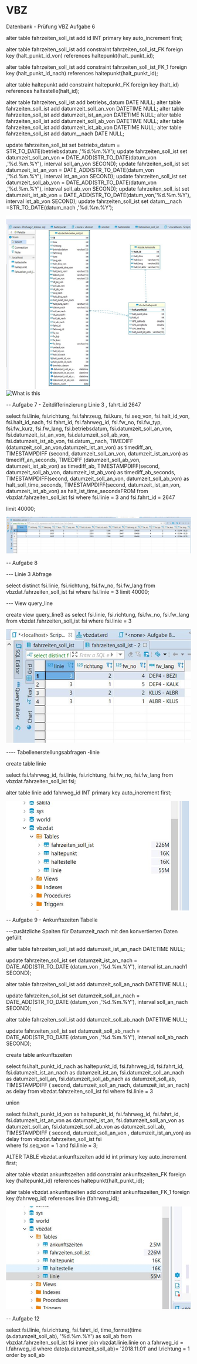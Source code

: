 # VBZ
Datenbank - Prüfung VBZ
  Aufgabe 6 
  
alter table fahrzeiten_soll_ist add id INT primary key auto_increment first; 


alter table fahrzeiten_soll_ist add constraint fahrzeiten_soll_ist_FK foreign key
(halt_punkt_id_von) references haltepunkt(halt_punkt_id);

alter table fahrzeiten_soll_ist add constraint fahrzeiten_soll_ist_FK_1 foreign key
(halt_punkt_id_nach) references haltepunkt(halt_punkt_id);

alter table haltepunkt add constraint haltepunkt_FK foreign key (halt_id)
references haltestelle(halt_id);

alter table fahrzeiten_soll_ist add betriebs_datum DATE NULL; 
alter table fahrzeiten_soll_ist add datumzeit_soll_an_von DATETIME NULL; 
alter table fahrzeiten_soll_ist add datumzeit_ist_an_von DATETIME NULL; 
alter table fahrzeiten_soll_ist add datumzeit_soll_ab_von DATETIME NULL;
alter table fahrzeiten_soll_ist add datumzeit_ist_ab_von DATETIME NULL; 
alter table fahrzeiten_soll_ist add datum__nach DATE NULL;


update fahrzeiten_soll_ist set betriebs_datum = STR_TO_DATE(betriebsdatum ,'%d.%m.%Y');
update fahrzeiten_soll_ist set datumzeit_soll_an_von = DATE_ADD(STR_TO_DATE(datum_von ,'%d.%m.%Y'), interval soll_an_von SECOND);
update fahrzeiten_soll_ist set datumzeit_ist_an_von = DATE_ADD(STR_TO_DATE(datum_von ,'%d.%m.%Y'), interval ist_an_von SECOND);
update fahrzeiten_soll_ist set datumzeit_soll_ab_von = DATE_ADD(STR_TO_DATE(datum_von ,'%d.%m.%Y'), interval soll_ab_von SECOND);
update fahrzeiten_soll_ist set datumzeit_ist_ab_von = DATE_ADD(STR_TO_DATE(datum_von,'%d.%m.%Y'), interval ist_ab_von SECOND);
update fahrzeiten_soll_ist set datum__nach =STR_TO_DATE(datum_nach ,'%d.%m.%Y');


![What is this](ER_Diagramm.JPG)          ![What is this]() 





-- Aufgabe 7 - Zeitdifferinzierung  Linie 3 , fahrt_id 2647

select
    fsi.linie,
    fsi.richtung,
    fsi.fahrzeug,
    fsi.kurs,
    fsi.seq_von,
    fsi.halt_id_von,
    fsi.halt_id_nach,
    fsi.fahrt_id,
    fsi.fahrweg_id,
    fsi.fw_no,
    fsi.fw_typ,
    fsi.fw_kurz,
    fsi.fw_lang,
    fsi.betriebsdatum,
    fsi.datumzeit_soll_an_von,
    fsi.datumzeit_ist_an_von,
    fsi.datumzeit_soll_ab_von,
    fsi.datumzeit_ist_ab_von,
    fsi.datum__nach,
    TIMEDIFF (datumzeit_soll_an_von,datumzeit_ist_an_von) as timediff_an,
    TIMESTAMPDIFF (second, datumzeit_soll_an_von, datumzeit_ist_an_von) as timediff_an_seconds,
    TIMEDIFF (datumzeit_soll_ab_von, datumzeit_ist_ab_von) as timediff_ab,
    TIMESTAMPDIFF(second, datumzeit_soll_ab_von, datumzeit_ist_ab_von) as timediff_ab_seconds,
    TIMESTAMPDIFF(second, datumzeit_soll_an_von, datumzeit_soll_ab_von) as halt_soll_time_seconds,
    TIMESTAMPDIFF(second, datumzeit_ist_an_von, datumzeit_ist_ab_von) as halt_ist_time_secondsFROM
from
   vbzdat.fahrzeiten_soll_ist fsi 
where
    fsi.linie = 3
    and fsi.fahrt_id = 2647
    
limit 40000;


![What is this](Aufgabe_7_linie_3.JPG)

-- Aufgabe 8 

--- Linie 3 Abfrage

select distinct
    fsi.linie,
    fsi.richtung,
    fsi.fw_no,
    fsi.fw_lang 
from
    vbzdat.fahrzeiten_soll_ist fsi
where
    fsi.linie = 3
limit 40000;

--- View query_line 

create view query_line3
as select 
    fsi.linie,
    fsi.richtung,
    fsi.fw_no,
    fsi.fw_lang
from 
   vbzdat.fahrzeiten_soll_ist fsi
where 
    fsi.linie = 3
    
  ![What is this](Aufgabe8_Linie_3.JPG)
  
    
  ---- Tabellenerstellungsabfragen -linie
    
 create table linie 

select 
     fsi.fahrweg_id,
     fsi.linie,
     fsi.richtung,
     fsi.fw_no,
     fsi.fw_lang
from
    vbzdat.fahrzeiten_soll_ist fsi;
   
 alter  table linie add fahrweg_id INT primary key auto_increment first;  
   
   ![What is this](Tabelle_linie.JPG)   
   
   
   
-- Aufgabe 9 - Ankunftszeiten Tabelle 

---zusätzliche Spalten für Datumzeit_nach mit den konvertierten Daten gefüllt

alter table fahrzeiten_soll_ist add datumzeit_ist_an_nach DATETIME NULL;

update fahrzeiten_soll_ist set datumzeit_ist_an_nach = DATE_ADD(STR_TO_DATE
(datum_von ,'%d.%m.%Y'), interval ist_an_nach1 SECOND);

alter table fahrzeiten_soll_ist add datumzeit_soll_an_nach DATETIME NULL;

update fahrzeiten_soll_ist set datumzeit_soll_an_nach = DATE_ADD(STR_TO_DATE
(datum_von ,'%d.%m.%Y'), interval soll_an_nach SECOND);

alter table fahrzeiten_soll_ist add datumzeit_soll_ab_nach DATETIME NULL;

update fahrzeiten_soll_ist set datumzeit_soll_ab_nach = DATE_ADD(STR_TO_DATE
(datum_von ,'%d.%m.%Y'), interval soll_ab_nach SECOND);

create table ankunftszeiten 

select 
     fsi.halt_punkt_id_nach as haltepunkt_id,
     fsi.fahrweg_id,
     fsi.fahrt_id,
     fsi.datumzeit_ist_an_nach as datumzeit_ist_an,
     fsi.datumzeit_soll_an_nach as datumzeit_soll_an,
     fsi.datumzeit_soll_ab_nach as datumzeit_soll_ab,
     TIMESTAMPDIFF ( second, datumzeit_soll_an_nach, datumzeit_ist_an_nach)
     as delay
from 
    vbzdat.fahrzeiten_soll_ist fsi
where 
    fsi.linie = 3
         
 union   

select 
     fsi.halt_punkt_id_von as haltepunkt_id,
     fsi.fahrweg_id,
     fsi.fahrt_id,
     fsi.datumzeit_ist_an_von as datumzeit_ist_an,
     fsi.datumzeit_soll_an_von as datumzeit_soll_an,
     fsi.datumzeit_soll_ab_von as datumzeit_soll_ab,
     TIMESTAMPDIFF ( second, datumzeit_soll_an_von , datumzeit_ist_an_von)
     as delay
from 
    vbzdat.fahrzeiten_soll_ist fsi  
where 
      fsi.seq_von = 1
      and fsi.linie  = 3;


ALTER TABLE vbzdat.ankunftszeiten add id int primary key auto_increment first;

alter table vbzdat.ankunftszeiten add constraint ankunftszeiten_FK 
foreign key (haltepunkt_id) references haltepunkt(halt_punkt_id);

alter table vbzdat.ankunftszeiten  add constraint ankunftszeiten_FK_1 foreign key
(fahrweg_id) references linie (fahrweg_id);

![What is this](Aufgabe_9.JPG)   


-- Aufgabe 12
    
    
select
      fsi.linie,
      fsi.richtung,
      fsi.fahrt_id,
      time_format(time (a.datumzeit_soll_ab), '%d.%m.%Y') as soll_ab
from 
     vbzdat.fahrzeiten_soll_ist fsi 
 inner join vbzdat.linie.linie on 
     a.fahrweg_id = l.fahrweg_id
where date(a.datumzeit_soll_ab)= '2018.11.01' and l.richtung = 1 
order by soll_ab 

